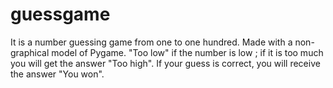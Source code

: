 # guessgame
It is a number guessing game from one to one hundred. Made with a non-graphical model of Pygame. "Too low" if the number is low ; if it is too much you will get the answer "Too high". If your guess is correct, you will receive the answer "You won".
